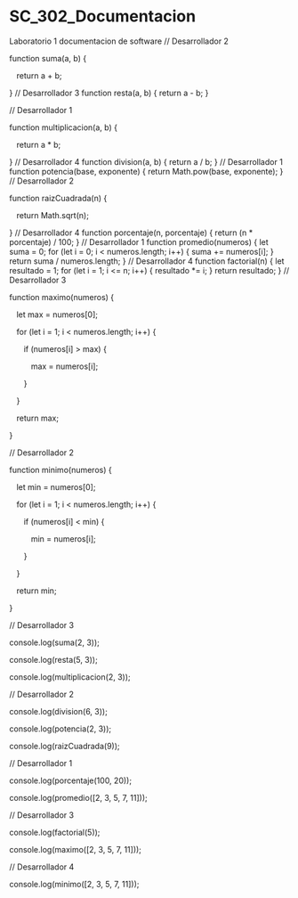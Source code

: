 # SC_302_Documentacion
Laboratorio 1 documentacion de software
// Desarrollador 2 

function suma(a, b) { 

    return a + b; 

}
// Desarrollador 3
function resta(a, b) {
    return a - b;
}

// Desarrollador 1 

function multiplicacion(a, b) { 

    return a * b; 

} 
// Desarrollador 4
function division(a, b) {
    return a / b;
}
// Desarrollador 1
function potencia(base, exponente) {
    return Math.pow(base, exponente);
}
// Desarrollador 2 

function raizCuadrada(n) { 

    return Math.sqrt(n); 

} 
// Desarrollador 4
function porcentaje(n, porcentaje) {
    return (n * porcentaje) / 100;
}
// Desarrollador 1
function promedio(numeros) {
    let suma = 0;
    for (let i = 0; i < numeros.length; i++) {
        suma += numeros[i];
    }
    return suma / numeros.length;
}
// Desarrollador 4
function factorial(n) {
    let resultado = 1;
    for (let i = 1; i <= n; i++) {
        resultado *= i;
    }
    return resultado;
} 
// Desarrollador 3 

function maximo(numeros) { 

    let max = numeros[0]; 

    for (let i = 1; i < numeros.length; i++) { 

        if (numeros[i] > max) { 

            max = numeros[i]; 

        } 

    } 

    return max; 

} 

// Desarrollador 2 

function minimo(numeros) { 

    let min = numeros[0]; 

    for (let i = 1; i < numeros.length; i++) { 

        if (numeros[i] < min) { 

            min = numeros[i]; 

        } 

    } 

    return min; 

} 

 

// Desarrollador 3 

 

console.log(suma(2, 3));  

 

console.log(resta(5, 3));  

 

console.log(multiplicacion(2, 3)); 

 

// Desarrollador 2 

 

console.log(division(6, 3)); 

 

console.log(potencia(2, 3)); 

 

console.log(raizCuadrada(9)); 

// Desarrollador 1

console.log(porcentaje(100, 20));

console.log(promedio([2, 3, 5, 7, 11]));

// Desarrollador 3 

 

console.log(factorial(5)); 

 

console.log(maximo([2, 3, 5, 7, 11])); 

 
// Desarrollador 4

console.log(minimo([2, 3, 5, 7, 11]));
